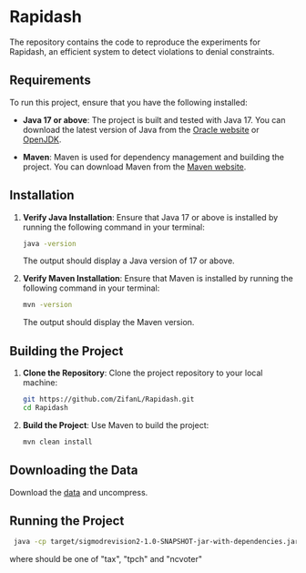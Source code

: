 # Rapidash
The repository contains the code to reproduce the experiments for Rapidash, an efficient system to detect violations to denial constraints.

## Requirements

To run this project, ensure that you have the following installed:

- **Java 17 or above**: The project is built and tested with Java 17. You can download the latest version of Java from the [Oracle website](https://www.oracle.com/java/technologies/javase-downloads.html) or [OpenJDK](https://jdk.java.net/).

- **Maven**: Maven is used for dependency management and building the project. You can download Maven from the [Maven website](https://maven.apache.org/download.cgi).

## Installation

1. **Verify Java Installation**: Ensure that Java 17 or above is installed by running the following command in your terminal:
    ```sh
    java -version
    ```
    The output should display a Java version of 17 or above.

2. **Verify Maven Installation**: Ensure that Maven is installed by running the following command in your terminal:
    ```sh
    mvn -version
    ```
    The output should display the Maven version.

## Building the Project

1. **Clone the Repository**: Clone the project repository to your local machine:
    ```sh
    git https://github.com/ZifanL/Rapidash.git
    cd Rapidash
    ```

2. **Build the Project**: Use Maven to build the project:
    ```sh
    mvn clean install
    ```
## Downloading the Data
Download the [data](https://www.dropbox.com/scl/fi/azxswgry8jjk23o92vsy0/rapidash_data.zip?rlkey=rvosjfu30dzznyrki824bghy0&st=ijqiiov0&dl=0) and uncompress.

## Running the Project
   ```sh
    java -cp target/sigmodrevision2-1.0-SNAPSHOT-jar-with-dependencies.jar org.example.Main
   ```
where <dataset> should be one of "tax", "tpch" and "ncvoter" 